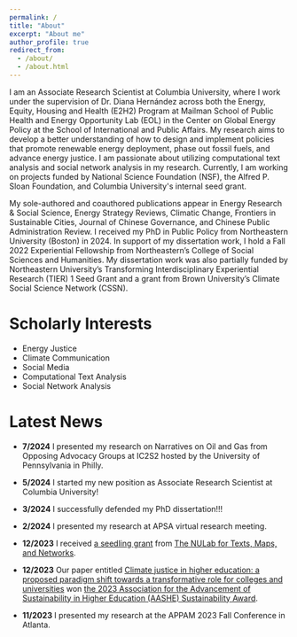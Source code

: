 ```yaml
---
permalink: /
title: "About"
excerpt: "About me"
author_profile: true
redirect_from: 
  - /about/
  - /about.html
---
```


I am an Associate Research Scientist at Columbia University, where I work under the supervision of Dr. Diana Hernández across both the Energy, Equity, Housing and Health (E2H2) Program at Mailman School of Public Health and Energy Opportunity Lab (EOL) in the Center on Global Energy Policy at the School of International and Public Affairs. My research aims to develop a better understanding of how to design and implement policies that promote renewable energy deployment, phase out fossil fuels, and advance energy justice. I am passionate about utilizing computational text analysis and social network analysis in my research. Currently, I am working on projects funded by National Science Foundation (NSF), the Alfred P. Sloan Foundation, and Columbia University's internal seed grant.

My sole-authored and coauthored publications appear in Energy Research & Social Science, Energy Strategy Reviews, Climatic Change, Frontiers in Sustainable Cities, Journal of Chinese Governance, and Chinese Public Administration Review. I received my PhD in Public Policy from Northeastern University (Boston) in 2024. In support of my dissertation work, I hold a Fall 2022 Experiential Fellowship from Northeastern’s College of Social Sciences and Humanities. My dissertation work was also partially funded by Northeastern University’s Transforming Interdisciplinary Experiential Research (TIER) 1 Seed Grant and a grant from Brown University’s Climate Social Science Network (CSSN).

Scholarly Interests
======
- Energy Justice
- Climate Communication
- Social Media
- Computational Text Analysis
- Social Network Analysis

Latest News
======
- **7/2024** I presented my research on Narratives on Oil and Gas from Opposing Advocacy Groups at IC2S2 hosted by the University of Pennsylvania in Philly.
  
- **5/2024** I started my new position as Associate Research Scientist at Columbia University!
  
- **3/2024** I successfully defended my PhD dissertation!!!

- **2/2024** I presented my research at APSA virtual research meeting.

- **12/2023** I received [a seedling grant](https://cssh.northeastern.edu/nulab/fall-23-grants/) from [The NULab for Texts, Maps, and Networks](https://cssh.northeastern.edu/nulab/).

- **12/2023** Our paper entitled [Climate justice in higher education: a proposed paradigm shift towards a transformative role for colleges and universities](https://link.springer.com/article/10.1007/s10584-023-03486-4) won [the 2023 Association for the Advancement of Sustainability in Higher Education (AASHE) Sustainability Award](https://www.aashe.org/get-involved/awards/winners/).
  
- **11/2023** I presented my research at the APPAM 2023 Fall Conference in Atlanta.
